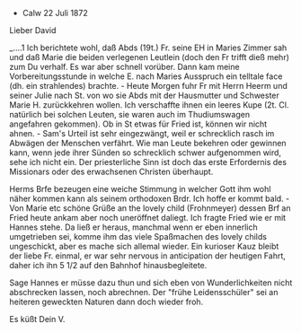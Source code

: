 + Calw 22 Juli 1872

Lieber David

_....1 Ich berichtete wohl, daß Abds (19t.) Fr. seine EH in Maries Zimmer sah und daß Marie die beiden verlegenen Leutlein (doch den Fr trifft dieß mehr) zum Du verhalf. Es war aber schnell vorüber. Dann kam meine Vorbereitungsstunde in welche E. nach Maries Ausspruch ein telltale face (dh. ein strahlendes) brachte. - Heute Morgen fuhr Fr mit Herrn Heerm und seiner Julie nach St. von wo sie Abds mit der Hausmutter und Schwester Marie H. zurückkehren wollen. Ich verschaffte ihnen ein leeres Kupe (2t. Cl. natürlich bei solchen Leuten, sie waren auch im Thudiumswagen angefahren gekommen). Ob in St etwas für Fried ist, können wir nicht ahnen. - Sam's Urteil ist sehr eingezwängt, weil er schrecklich rasch im Abwägen der Menschen verfährt. Wie man Leute bekehren oder gewinnen kann, wenn jede ihrer Sünden so schrecklich schwer aufgenommen wird, sehe ich nicht ein. Der priesterliche Sinn ist doch das erste Erfordernis des Missionars oder des erwachsenen Christen überhaupt.

Herms Brfe bezeugen eine weiche Stimmung in welcher Gott ihm wohl näher kommen kann als seinem orthodoxen Brdr. Ich hoffe er kommt bald. - Von Marie etc schöne Grüße an the lovely child (Frohnmeyer) dessen Brf an Fried heute ankam aber noch uneröffnet daliegt. Ich fragte Fried wie er mit Hannes stehe. Da ließ er heraus, manchmal wenn er eben innerlich umgetrieben sei, komme ihm das viele Spaßmachen des lovely childs ungeschickt, aber es mache sich allemal wieder. Ein kurioser Kauz bleibt der liebe Fr. einmal, er war sehr nervous in anticipation der heutigen Fahrt, daher ich ihn 5 1/2 auf den Bahnhof hinausbegleitete.

Sage Hannes er müsse dazu thun und sich eben von Wunderlichkeiten nicht abschrecken lassen, noch abrechnen. Der "frühe Leidensschüler" sei an heiteren geweckten Naturen dann doch wieder froh.

 Es küßt Dein
 V.
